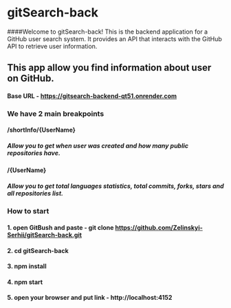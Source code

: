 # gitSearch-back

####Welcome to gitSearch-back! This is the backend application for a GitHub user search system. It provides an API that interacts with the GitHub API to retrieve user information.

## This app allow you find information about user on GitHub.

#### Base URL - https://gitsearch-backend-qt51.onrender.com

### We have 2 main breakpoints

#### /shortInfo/{UserName}
##### Allow you to get when user was created and how many public repositories have.

#### /{UserName}
##### Allow you to get total languages statistics, total commits, forks, stars and all repositories list.

### How to start

#### 1. open GitBush and paste - git clone https://github.com/Zelinskyi-Serhii/gitSearch-back.git
#### 2. cd gitSearch-back
#### 3. npm install
#### 4. npm start
#### 5. open your browser and put link - http://localhost:4152
